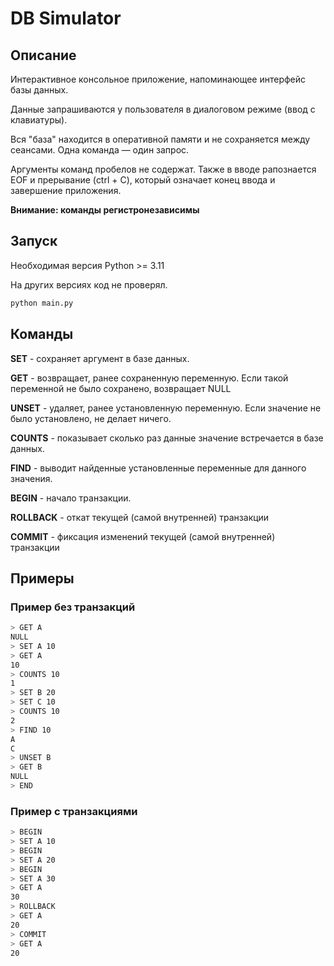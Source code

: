 # DB Simulator

## Описание
Интерактивное консольное приложение, напоминающее интерфейс базы данных. 

Данные запрашиваются у пользователя в диалоговом режиме (ввод с клавиатуры).

Вся "база" находится в оперативной памяти и не сохраняется между сеансами. Одна команда — один запрос.

Аргументы команд пробелов не содержат. Также в вводе рапознается EOF и прерывание (ctrl + C), который означает конец ввода и завершение приложения.


**Внимание: команды регистронезависимы**

## Запуск
Необходимая версия Python >= 3.11

На других версиях код не проверял.

```bash
python main.py
```

## Команды
**SET** - сохраняет аргумент в базе данных.

**GET** - возвращает, ранее сохраненную переменную. Если такой переменной не было сохранено, возвращает NULL

**UNSET** - удаляет, ранее установленную переменную. Если значение не было установлено, не делает ничего.

**COUNTS** - показывает сколько раз данные значение встречается в базе данных.

**FIND** - выводит найденные установленные переменные для данного значения.

**BEGIN** - начало транзакции.

**ROLLBACK** - откат текущей (самой внутренней) транзакции

**COMMIT** - фиксация изменений текущей (самой внутренней) транзакции

## Примеры

### Пример без транзакций
```bash
> GET A
NULL
> SET A 10
> GET A
10
> COUNTS 10
1
> SET B 20
> SET C 10
> COUNTS 10
2
> FIND 10
A
C
> UNSET B
> GET B
NULL
> END
```

### Пример с транзакциями
```bash
> BEGIN
> SET A 10
> BEGIN
> SET A 20
> BEGIN
> SET A 30
> GET A
30
> ROLLBACK
> GET A
20
> COMMIT
> GET A
20
```

